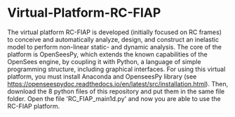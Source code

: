 # Virtual-Platform-RC-FIAP
The virtual platform RC-FIAP is developed (initially focused on RC frames) to conceive and automatically analyze, design, and construct an inelastic model to perform non-linear static- and dynamic analysis. The core of the platform is OpenSeesPy, which extends the known capabilities of the OpenSees engine, by coupling it with Python, a language of simple programming structure, including graphical interfaces.
For using this virtual platform, you must install Anaconda and OpenseesPy library (see https://openseespydoc.readthedocs.io/en/latest/src/installation.html). Then, download the 8 python files of this repository and put them in the same file folder. Open the file 'RC_FIAP_main1d.py' and now you are able to use the RC-FIAP platform.
